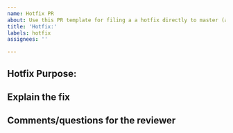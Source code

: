```yaml
---
name: Hotfix PR
about: Use this PR template for filing a a hotfix directly to master (and then also to staging)
title: 'Hotfix:'
labels: hotfix
assignees: ''

---
```


## Hotfix Purpose:

<!-- What is the urgent and straightforward problem that requires hotfix; why is a hotfix needed? -->

<!-- Is this the first PR, to `master`? Or the second PR, to `staging`?-->

<!-- If this is the second PR, to `staging`, put the link the master PR here so the reviewer can see that review -->

## Explain the fix

 <!-- What have you done to test that your hotfix works and addresses the problem at hand? -->

<!-- Attach any relevant screenshots or html's that show the before and after -->

## Comments/questions for the reviewer

<!-- Is there anything you are unsure about with this fix that you could use the reviewer's help double checking? -->

<!-- Are there follow-up issues that should be filed? -- perhaps related issues but outside the scope of this PR -->
